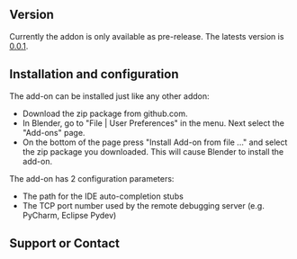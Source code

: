 ## Version
Currently the addon is only available as pre-release. The latests version is [0.0.1](https://github.com/svba/python_remote_debugger/releases/download/0.0.1/python_remote_debugger-0_0_1.zip). 

## Installation and configuration
The add-on can be installed just like any other addon:
- Download the zip package from github.com.
- In Blender, go to "File | User Preferences" in the menu. Next select the "Add-ons" page.
- On the bottom of the page press "Install Add-on from file ..." and select the zip package you downloaded. This will cause Blender to install the add-on.

The add-on has 2 configuration parameters:
- The path for the IDE auto-completion stubs
- The TCP port number used by the remote debugging server (e.g. PyCharm, Eclipse Pydev)

## Support or Contact
